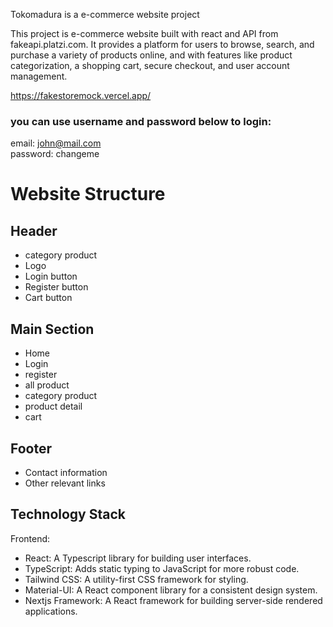 Tokomadura is a e-commerce website project

This project is e-commerce website built with react and API from fakeapi.platzi.com. It provides a platform for users to browse, search, and purchase a variety of products online, and with features like product categorization, a shopping cart, secure checkout, and user account management.

https://fakestoremock.vercel.app/

### you can use username and password below to login:
email: john@mail.com \
password: changeme

# Website Structure

## Header
- category product
- Logo
- Login button
- Register button
- Cart button

## Main Section
- Home
- Login
- register
- all product
- category product 
- product detail
- cart

## Footer
- Contact information
- Other relevant links

## Technology Stack

Frontend:
- React: A Typescript library for building user interfaces.
- TypeScript: Adds static typing to JavaScript for more robust code.
- Tailwind CSS: A utility-first CSS framework for styling.
- Material-UI: A React component library for a consistent design system.
- Nextjs Framework: A React framework for building server-side rendered applications.